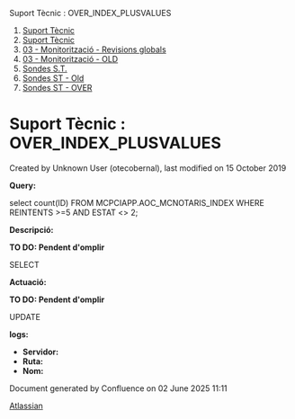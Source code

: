 Suport Tècnic : OVER\_INDEX\_PLUSVALUES  

1.  [Suport Tècnic](index.md)
2.  [Suport Tècnic](13893782.md)
3.  [03 - Monitorització - Revisions globals](26313327.md)
4.  [03 - Monitorització - OLD](128647245.md)
5.  [Sondes S.T.](Sondes-S.T._30869120.md)
6.  [Sondes ST - Old](Sondes-ST---Old_41522507.md)
7.  [Sondes ST - OVER](Sondes-ST---OVER_28705264.md)

Suport Tècnic : OVER\_INDEX\_PLUSVALUES
=======================================

Created by Unknown User (otecobernal), last modified on 15 October 2019

**Query:**

select count(ID) FROM MCPCIAPP.AOC\_MCNOTARIS\_INDEX WHERE REINTENTS >=5 AND ESTAT <> 2;

  
  

**Descripció:** 

**TO DO: Pendent d'omplir**

SELECT 

  

**Actuació:** 

**TO DO: Pendent d'omplir**

UPDATE

  

**logs:** 

*   **Servidor:**
*   **Ruta:**
*   **Nom:**  

Document generated by Confluence on 02 June 2025 11:11

[Atlassian](http://www.atlassian.com/)